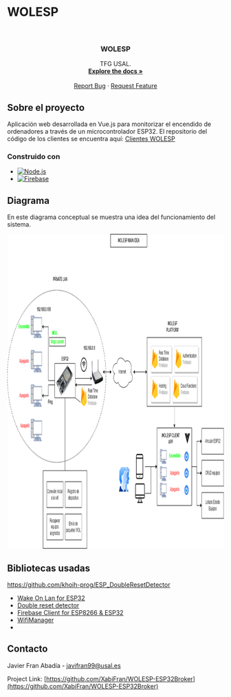 # WOLESP

<!-- PROJECT LOGO -->
<br />
<div align="center">

<h3 align="center">WOLESP</h3>

  <p align="center">
    TFG USAL.
    <br />
    <a href="https://github.com/XabiFran/WOLESP-ESP32Broker"><strong>Explore the docs »</strong></a>
    <br />
    <br />
    <a href="https://github.com/XabiFran/WOLESP-ESP32Broker/issues">Report Bug</a>
    ·
    <a href="https://github.com/XabiFran/WOLESP-ESP32Broker/issues">Request Feature</a>
  </p>
</div>


<!-- ABOUT THE PROJECT -->
## Sobre el proyecto
Aplicación web desarrollada en Vue.js para monitorizar el encendido de ordenadores a través de un microcontrolador ESP32.
El repositorio del código de los clientes se encuentra aquí: <a href="https://github.com/XabiFran/WoLesp32">Clientes WOLESP</a>



### Construido con

* [![Node.js](https://img.shields.io/badge/Node.js-43853D?style=for-the-badge&logo=node.js&logoColor=white)](https://nodejs.org/es)
* [![Firebase](https://img.shields.io/badge/Firebase-orange?style=for-the-badge&logo=firebase&logoColor=white)](https://firebase.google.com)

<!-- USAGE EXAMPLES -->
## Diagrama

En este diagrama conceptual se muestra una idea del funcionamiento del sistema.

<a href="https://github.com/XabiFran/WOLESP-ESP32Broker">
    <img src="WOLESP_idea.drawio.png" alt="Logo" width="1186" height="731">
</a>

## Bibliotecas usadas
https://github.com/khoih-prog/ESP_DoubleResetDetector

* <a href="https://github.com/a7md0/WakeOnLan">Wake On Lan for ESP32</a>
* <a href="https://github.com/khoih-prog/ESP_DoubleResetDetector">Double reset detector</a>
* <a href="https://github.com/mobizt/Firebase-ESP32">Firebase Client for ESP8266 & ESP32</a>
* <a href="https://github.com/tzapu/WiFiManager">WifiManager</a>
* 

<!-- CONTACT -->
## Contacto

Javier Fran Abadía - javifran99@usal.es

Project Link: [https://github.com/XabiFran/WOLESP-ESP32Broker](https://github.com/XabiFran/WOLESP-ESP32Broker)


<!-- MARKDOWN LINKS & IMAGES -->
<!-- https://www.markdownguide.org/basic-syntax/#reference-style-links -->
[contributors-shield]: https://img.shields.io/github/contributors/github_username/repo_name.svg?style=for-the-badge
[contributors-url]: https://github.com/github_username/repo_name/graphs/contributors
[forks-shield]: https://img.shields.io/github/forks/github_username/repo_name.svg?style=for-the-badge
[forks-url]: https://github.com/github_username/repo_name/network/members
[stars-shield]: https://img.shields.io/github/stars/github_username/repo_name.svg?style=for-the-badge
[stars-url]: https://github.com/github_username/repo_name/stargazers
[issues-shield]: https://img.shields.io/github/issues/github_username/repo_name.svg?style=for-the-badge
[issues-url]: https://github.com/github_username/repo_name/issues
[license-shield]: https://img.shields.io/github/license/github_username/repo_name.svg?style=for-the-badge
[license-url]: https://github.com/github_username/repo_name/blob/master/LICENSE.txt
[linkedin-shield]: https://img.shields.io/badge/-LinkedIn-black.svg?style=for-the-badge&logo=linkedin&colorB=555
[linkedin-url]: https://linkedin.com/in/linkedin_username
[product-screenshot]: images/screenshot.png
[Next.js]: https://img.shields.io/badge/next.js-000000?style=for-the-badge&logo=nextdotjs&logoColor=white
[Next-url]: https://nextjs.org/
[React.js]: https://img.shields.io/badge/React-20232A?style=for-the-badge&logo=react&logoColor=61DAFB
[React-url]: https://reactjs.org/
[Vue.js]: https://img.shields.io/badge/Vue.js-35495E?style=for-the-badge&logo=vuedotjs&logoColor=4FC08D
[Vue-url]: https://vuejs.org/
[Angular.io]: https://img.shields.io/badge/Angular-DD0031?style=for-the-badge&logo=angular&logoColor=white
[Angular-url]: https://angular.io/
[Svelte.dev]: https://img.shields.io/badge/Svelte-4A4A55?style=for-the-badge&logo=svelte&logoColor=FF3E00
[Svelte-url]: https://svelte.dev/
[Laravel.com]: https://img.shields.io/badge/Laravel-FF2D20?style=for-the-badge&logo=laravel&logoColor=white
[Laravel-url]: https://laravel.com
[Bootstrap.com]: https://img.shields.io/badge/Bootstrap-563D7C?style=for-the-badge&logo=bootstrap&logoColor=white
[Bootstrap-url]: https://getbootstrap.com
[JQuery.com]: https://img.shields.io/badge/jQuery-0769AD?style=for-the-badge&logo=jquery&logoColor=white
[JQuery-url]: https://jquery.com 
